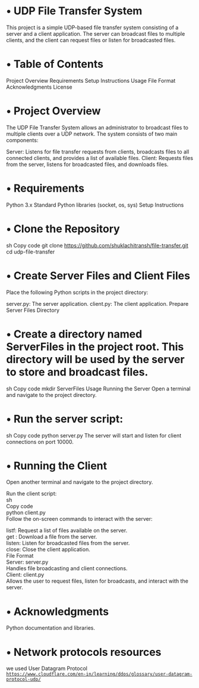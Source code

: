 # • UDP File Transfer System
This project is a simple UDP-based file transfer system consisting of a server and a client application. The server can broadcast files to multiple clients, and the client can request files or listen for broadcasted files.

# • Table of Contents
Project Overview
Requirements
Setup Instructions
Usage
File Format
Acknowledgments
License
# • Project Overview
The UDP File Transfer System allows an administrator to broadcast files to multiple clients over a UDP network. The system consists of two main components:

Server: Listens for file transfer requests from clients, broadcasts files to all connected clients, and provides a list of available files.
Client: Requests files from the server, listens for broadcasted files, and downloads files.
# • Requirements
Python 3.x
Standard Python libraries (socket, os, sys)
Setup Instructions
# • Clone the Repository
sh
Copy code
git clone https://github.com/shuklachitransh/file-transfer.git
cd udp-file-transfer
# • Create Server Files and Client Files

Place the following Python scripts in the project directory:

server.py: The server application.
client.py: The client application.
Prepare Server Files Directory

# • Create a directory named ServerFiles in the project root. This directory will be used by the server to store and broadcast files.

sh
Copy code
mkdir ServerFiles
Usage
Running the Server
Open a terminal and navigate to the project directory.

# • Run the server script:

sh
Copy code
python server.py
The server will start and listen for client connections on port 10000.

# • Running the Client
Open another terminal and navigate to the project directory.

Run the client script:<br>
sh<br>
Copy code<br>
python client.py<br>
Follow the on-screen commands to interact with the server:<br>

listf: Request a list of files available on the server.<br>
get <filename>: Download a file from the server.<br>
listen: Listen for broadcasted files from the server.<br>
close: Close the client application.<br>
File Format<br>
Server: server.py<br>
Handles file broadcasting and client connections.<br>
Client: client.py<br>
Allows the user to request files, listen for broadcasts, and interact with the server.<br>
# • Acknowledgments
Python documentation and libraries.<br>
# • Network protocols resources<br>
we used User Datagram Protocol<br>
<code>https://www.cloudflare.com/en-in/learning/ddos/glossary/user-datagram-protocol-udp/</code>
